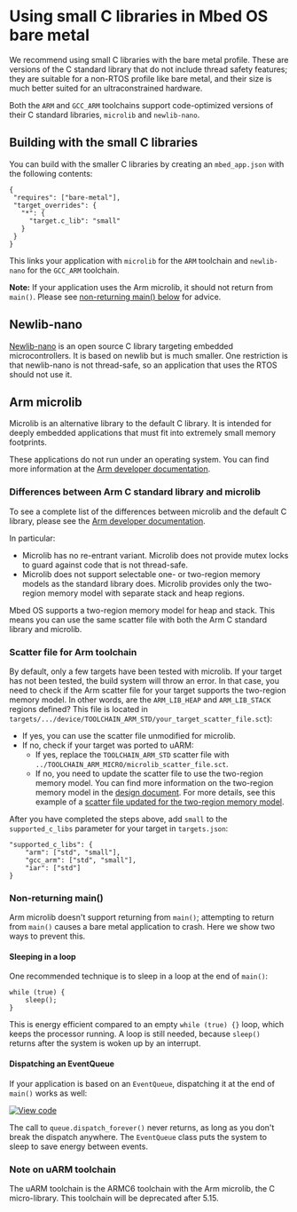 <h1 id="using-small-c-libraries">Using small C libraries in Mbed OS bare metal</h1>
<!--I think this needs to be mentioned in the usage guide from PR 1305-->

We recommend using small C libraries with the bare metal profile. These are versions of the C standard library that do not include thread safety features; they are suitable for a non-RTOS profile like bare metal, and their size is much better suited for an ultraconstrained hardware.

Both the `ARM` and `GCC_ARM` toolchains support code-optimized versions of their C standard libraries, `microlib` and `newlib-nano`.

## Building with the small C libraries

You can build with the smaller C libraries by creating an `mbed_app.json` with the following contents:

 ```
 {
  "requires": ["bare-metal"],
  "target_overrides": {
    "*": {
      "target.c_lib": "small"
    }
  }
}
```

This links your application with `microlib` for the `ARM` toolchain and `newlib-nano` for the `GCC_ARM` toolchain.

<span class="notes">**Note:** If your application uses the Arm microlib, it should not return from `main()`. Please see [non-returning main() below](#non-returning-main) for advice.</span>

## Newlib-nano

[Newlib-nano](https://community.arm.com/developer/ip-products/system/b/embedded-blog/posts/shrink-your-mcu-code-size-with-gcc-arm-embedded-4-7) is an open source C library targeting embedded microcontrollers. It is based on newlib but is much smaller. One restriction is that newlib-nano is not thread-safe, so an application that uses the RTOS should not use it.

## Arm microlib

Microlib is an alternative library to the default C library. It is intended for deeply embedded applications that must fit into extremely small memory footprints.

These applications do not run under an operating system. You can find more information at the [Arm developer documentation](https://developer.arm.com/docs/100073/0613/the-arm-c-micro-library).

### Differences between Arm C standard library and microlib

To see a complete list of the differences between microlib and the default C library, please see the [Arm developer documentation](https://developer.arm.com/docs/100073/0613/the-arm-c-micro-library/differences-between-microlib-and-the-default-c-library).

In particular:

- Microlib has no re-entrant variant. Microlib does not provide mutex locks to guard against code that is not thread-safe.
- Microlib does not support selectable one- or two-region memory models as the standard library does. Microlib provides only the two-region memory model with separate stack and heap regions.

Mbed OS supports a two-region memory model for heap and stack. This means you can use the same scatter file with both the Arm C standard library and microlib.

### Scatter file for Arm toolchain

By default, only a few targets have been tested with microlib. If your target has not been tested, the build system will throw an error. In that case, you need to check if the Arm scatter file for your target supports the two-region memory model. In other words, are the `ARM_LIB_HEAP` and `ARM_LIB_STACK` regions defined? This file is located in `targets/.../device/TOOLCHAIN_ARM_STD/your_target_scatter_file.sct`):

   - If yes, you can use the scatter file unmodified for microlib.
   - If no, check if your target was ported to uARM:
      - If yes, replace the `TOOLCHAIN_ARM_STD` scatter file with `../TOOLCHAIN_ARM_MICRO/microlib_scatter_file.sct`.
      - If no, you need to update the scatter file to use the two-region memory model. You can find more information on the two-region memory model in the [design document](https://github.com/ARMmbed/mbed-os/blob/master/docs/design-documents/platform/memory-model/ram_memory_model.md#proposed-ram-memory-model). For more details, see this example of a [scatter file updated for the two-region memory model](https://github.com/ARMmbed/mbed-os/pull/9571/files?file-filters%5B%5D=.sct#diff-0ce0bec61a6d5ac63ab5ae3afcfe7119).

After you have completed the steps above, add `small` to the `supported_c_libs` parameter for your target in `targets.json`:

```
"supported_c_libs": {
    "arm": ["std", "small"],
    "gcc_arm": ["std", "small"],
    "iar": ["std"]
}
```

### Non-returning main()

Arm microlib doesn't support returning from `main()`; attempting to return from `main()` causes a bare metal application to crash. Here we show two ways to prevent this.

#### Sleeping in a loop

One recommended technique is to sleep in a loop at the end of `main()`:
```
while (true) {
    sleep();
}
```

This is energy efficient compared to an empty `while (true) {}` loop, which keeps the processor running. A loop is still needed, because `sleep()` returns after the system is woken up by an interrupt.

#### Dispatching an EventQueue

If your application is based on an `EventQueue`, dispatching it at the end of `main()` works as well:

[![View code](https://www.mbed.com/embed/?url=https://github.com/ARMmbed/mbed-os-snippet-EventQueue_ex_2/blob/v6.1/)](https://github.com/ARMmbed/mbed-os-snippet-EventQueue_ex_2/blob/v6.1/main.cpp)

The call to `queue.dispatch_forever()` never returns, as long as you don't break the dispatch anywhere. The `EventQueue` class puts the system to sleep to save energy between events.

### Note on uARM toolchain

The uARM toolchain is the ARMC6 toolchain with the Arm microlib, the C micro-library. This toolchain will be deprecated after 5.15.
